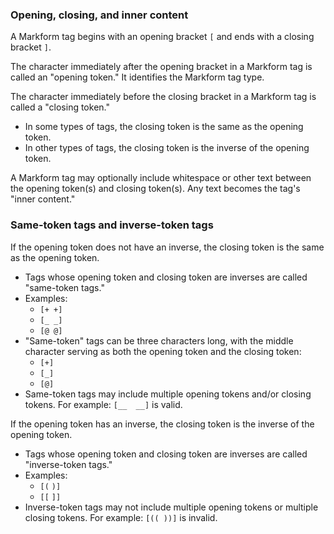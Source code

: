 ### Opening, closing, and inner content

A Markform tag begins with an opening bracket `[` and ends with a closing bracket `]`.

The character immediately after the opening bracket in a Markform tag is called an "opening token." It identifies the Markform tag type. 

The character immediately before the closing bracket in a Markform tag is called a "closing token."
- In some types of tags, the closing token is the same as the opening token.
- In other types of tags, the closing token is the inverse of the opening token.

A Markform tag may optionally include whitespace or other text between the opening token(s) and closing token(s). Any text becomes the tag's "inner content."

### Same-token tags and inverse-token tags

If the opening token does not have an inverse, the closing token is the same as the opening token. 
- Tags whose opening token and closing token are inverses are called "same-token tags."
- Examples:
  - `[+ +]`
  - `[_ _]`
  - `[@ @]`
- "Same-token" tags can be three characters long, with the middle character serving as both the opening token and the closing token:
  - `[+]`
  - `[_]`
  - `[@]`
- Same-token tags may include multiple opening tokens and/or closing tokens. For example: `[__  __]` is valid.

If the opening token has an inverse, the closing token is the inverse of the opening token. 
- Tags whose opening token and closing token are inverses are called "inverse-token tags."
- Examples:
  - `[(` `)]`
  - `[[` `]]`
- Inverse-token tags may not include multiple opening tokens or multiple closing tokens. For example: `[(( ))]` is invalid.
  
